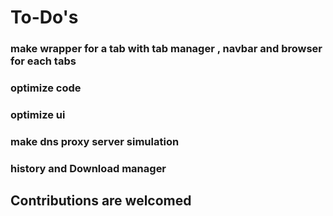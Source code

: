 # To-Do's

### make wrapper for a tab with tab manager , navbar and browser for each tabs 
### optimize code 
### optimize ui 
### make dns proxy server simulation

### history and Download manager

## Contributions are welcomed
